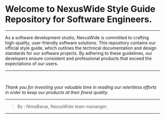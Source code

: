 # Welcome to NexusWide Style Guide Repository for Software Engineers.


---

As a software development studio, NexusWide is committed to crafting high-quality, user-friendly software solutions. This repository contains our official style guide, which outlines the technical documentation and design standards for our software projects. By adhering to these guidelines, our developers ensure consistent and professional products that exceed the expectations of our users.

---


<br>


*Thank you for investing your valuable time in reading our relentless efforts in order to keep our products at their finest quality.*

---

> By : NimaBavar, NexusWide team mananger.

----
